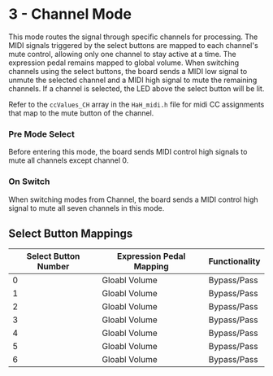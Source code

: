 # 3 - Channel Mode
This mode routes the signal through specific channels for processing. The MIDI signals triggered by the select buttons are mapped to each channel's mute control, allowing only one channel to stay active at a time. The expression pedal remains mapped to global volume. When switching channels using the select buttons, the board sends a MIDI low signal to unmute the selected channel and a MIDI high signal to mute the remaining channels. If a channel is selected, the LED above the select button will be lit.

Refer to the `ccValues_CH` array in the `HaH_midi.h` file for midi CC assignments that map to the mute button of the channel.

### Pre Mode Select
Before entering this mode, the board sends MIDI control high signals to mute all channels except channel 0.

### On Switch
When switching modes from Channel, the board sends a MIDI control high signal to mute all seven channels in this mode.


## Select Button Mappings

| Select Button Number | Expression Pedal Mapping | Functionality |
| -------------------- | ------------------------ | ------------- |
| 0                    | Gloabl Volume            | Bypass/Pass |
| 1                    | Gloabl Volume            | Bypass/Pass |
| 2                    | Gloabl Volume            | Bypass/Pass |
| 3                    | Gloabl Volume            | Bypass/Pass |
| 4                    | Gloabl Volume            | Bypass/Pass |
| 5                    | Gloabl Volume            | Bypass/Pass |
| 6                    | Gloabl Volume            | Bypass/Pass |
